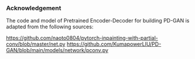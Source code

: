 ### Acknowledgement

The code and model of Pretrained Encoder-Decoder for building PD-GAN is adapted from the following sources:

https://github.com/naoto0804/pytorch-inpainting-with-partial-conv/blob/master/net.py
https://github.com/KumapowerLIU/PD-GAN/blob/main/models/network/pconv.py
